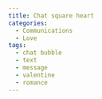 ```yaml
---
title: Chat square heart
categories:
  - Communications
  - Love
tags:
  - chat bubble
  - text
  - message
  - valentine
  - romance
---
```

